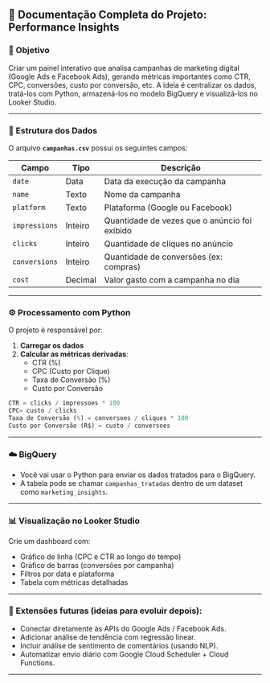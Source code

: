 ## 📘 Documentação Completa do Projeto: **Performance Insights**

### 🎯 Objetivo
Criar um painel interativo que analisa campanhas de marketing digital (Google Ads e Facebook Ads), gerando métricas importantes como CTR, CPC, conversões, custo por conversão, etc. A ideia é centralizar os dados, tratá-los com Python, armazená-los no modelo BigQuery e visualizá-los no Looker Studio.

---

### 🧾 Estrutura dos Dados

O arquivo **`campanhas.csv`** possui os seguintes campos:

| Campo         | Tipo    | Descrição                                     |
| ------------- | ------- | --------------------------------------------- |
| `date`        | Data    | Data da execução da campanha                  |
| `name`    | Texto   | Nome da campanha                              |
| `platform`    | Texto   | Plataforma (Google ou Facebook)               |
| `impressions` | Inteiro | Quantidade de vezes que o anúncio foi exibido |
| `clicks`      | Inteiro | Quantidade de cliques no anúncio              |
| `conversions` | Inteiro | Quantidade de conversões (ex: compras)        |
| `cost`        | Decimal | Valor gasto com a campanha no dia             |

---

### ⚙️ Processamento com Python

O projeto é responsável por:
1. **Carregar os dados**
2. **Calcular as métricas derivadas**:
   - CTR (%)
   - CPC (Custo por Clique)
   - Taxa de Conversão (%)
   - Custo por Conversão

```python
CTR = clicks / impressoes * 100
CPC= custo / clicks
Taxa de Conversão (%) = conversoes / cliques * 100
Custo por Conversão (R$) = custo / conversoes
```

---

### ☁️ BigQuery

- Você vai usar o Python para enviar os dados tratados para o BigQuery.
- A tabela pode se chamar `campanhas_tratadas` dentro de um dataset como `marketing_insights`.

---

### 📊 Visualização no Looker Studio

Crie um dashboard com:
- Gráfico de linha (CPC e CTR ao longo do tempo)
- Gráfico de barras (conversões por campanha)
- Filtros por data e plataforma
- Tabela com métricas detalhadas

---

### 🧠 Extensões futuras (ideias para evoluir depois):
- Conectar diretamente às APIs do Google Ads / Facebook Ads.
- Adicionar análise de tendência com regressão linear.
- Incluir análise de sentimento de comentários (usando NLP).
- Automatizar envio diário com Google Cloud Scheduler + Cloud Functions.

---